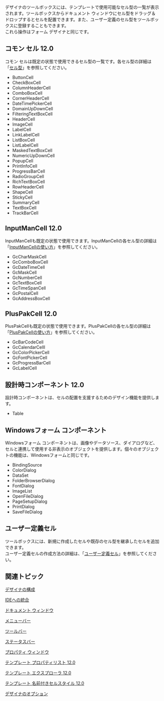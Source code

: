 
デザイナのツールボックスには、テンプレートで使用可能なセル型の一覧が表示されます。ツールボックスからドキュメント ウィンドウにセル型をドラッグ＆ドロップするとセルを配置できます。また、ユーザー定義のセル型をツールボックスに登録することもできます。<br />これら操作はフォーム デザイナと同じです。<br />

## コモン セル 12.0

コモン セルは既定の状態で使用できるセル型の一覧です。各セル型の詳細は「[セル型](gcdocsite__documentlink?toc-item-id=53f8b81b-ef95-42e6-b7e8-1e7438c9cf39)」を参照してください。

*   ButtonCell
*   CheckBoxCell
*   ColumnHeaderCell
*   ComboBoxCell
*   CornerHeaderCell
*   DateTimePickerCell
*   DomainUpDownCell
*   FilteringTextBoxCell
*   HeaderCell
*   ImageCell
*   LabelCell
*   LinkLabelCell
*   ListBoxCell
*   ListLabelCell
*   MaskedTextBoxCell
*   NumericUpDownCell
*   PopupCell
*   PrintInfoCell
*   ProgressBarCell
*   RadioGroupCell
*   RichTextBoxCell
*   RowHeaderCell
*   ShapeCell
*   StickyCell
*   SummaryCell
*   TextBoxCell
*   TrackBarCell

## InputManCell 12.0

InputManCellも既定の状態で使用できます。InputManCellの各セル型の詳細は「[InputManCellの使い方](gcdocsite__documentlink?toc-item-id=71edf1f4-ff7c-4615-b910-c00736a3b592)」を参照してください。

*   GcCharMaskCell
*   GcComboBoxCell
*   GcDateTimeCell
*   GcMaskCell
*   GcNumberCell
*   GcTextBoxCell
*   GcTimeSpanCell
*   GcPostalCell
*   GcAddressBoxCell

## PlusPakCell 12.0

PlusPakCellも既定の状態で使用できます。PlusPakCellの各セル型の詳細は「[PlusPakCellの使い方](gcdocsite__documentlink?toc-item-id=f3782c2d-37c3-407d-9aaf-2a64d3af122f)」を参照してください。

*   GcBarCodeCell
*   GcCalendarCelll
*   GcColorPickerCell
*   GcFontPickerCell
*   GcProgressBarCell
*   GcLabelCell

## 設計時コンポーネント 12.0

設計時コンポーネントは、セルの配置を支援するためのデザイン機能を提供します。

*   Table

## Windowsフォーム コンポーネント

Windowsフォーム コンポーネントは、画像やデータソース、ダイアログなど、セルと連携して使用する非表示のオブジェクトを提供します。個々のオブジェクトの機能は、Windowsフォームと同じです。

*   BindingSource
*   ColorDialog
*   DataSet
*   FolderBrowserDialog
*   FontDialog
*   ImageList
*   OpenFileDialog
*   PageSetupDialog
*   PrintDialog
*   SaveFileDialog

## ユーザー定義セル

ツールボックスには、新規に作成したセルや既存のセル型を継承したセルを追加できます。<br />ユーザー定義セルの作成方法の詳細は、「[ユーザー定義セル](gcdocsite__documentlink?toc-item-id=4b5ea812-57fc-490b-b036-ee2d7887e419)」を参照してください。<br />

## 関連トピック

[デザイナの構成](gcdocsite__documentlink?toc-item-id=05b97199-83cf-430b-8e01-192832beb998)

[IDEへの統合](gcdocsite__documentlink?toc-item-id=4b5dbff6-61a9-41e0-8d95-f44b61d8125f)

[ドキュメント ウィンドウ](gcdocsite__documentlink?toc-item-id=a50a7056-b7cb-4470-a8b4-968401758377)

[メニューバー](gcdocsite__documentlink?toc-item-id=8429d9b6-bf1f-4a58-b622-4a4b9448881a)

[ツールバー](gcdocsite__documentlink?toc-item-id=14a24d35-674f-4b1e-bf47-3804df966205)

[ステータスバー](gcdocsite__documentlink?toc-item-id=18b5e2e6-1a18-44e3-affb-0a09b7dae334)

[プロパティ ウィンドウ](gcdocsite__documentlink?toc-item-id=20b4f6f7-2cd2-4a68-a2bf-303d8275bc71)

[テンプレート プロパティリスト 12.0](gcdocsite__documentlink?toc-item-id=30105ebe-62d5-4151-9932-58ee608ba87b)

[テンプレート エクスプローラ 12.0](gcdocsite__documentlink?toc-item-id=3a403f45-7088-4ce8-80bd-577878a61691)

[テンプレート 名前付きセルスタイル 12.0](gcdocsite__documentlink?toc-item-id=b26512cc-0b28-4c99-b040-437484c9e914)

[デザイナのオプション](gcdocsite__documentlink?toc-item-id=2a9146c9-53dd-48ee-b6ef-a3964fe07b78)